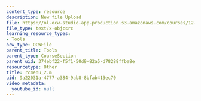 ```yaml
---
content_type: resource
description: New file Upload
file: https://ol-ocw-studio-app-production.s3.amazonaws.com/courses/12-811-tropical-meteorology-spring-2011/9a22031a4777a3849ab88bfab413ec70_rcmenu_2.m
file_type: text/x-objcsrc
learning_resource_types:
- Tools
ocw_type: OCWFile
parent_title: Tools
parent_type: CourseSection
parent_uid: 374ebf22-f5f1-50d9-82a5-d78288ffba8e
resourcetype: Other
title: rcmenu_2.m
uid: 9a22031a-4777-a384-9ab8-8bfab413ec70
video_metadata:
  youtube_id: null
---
```


